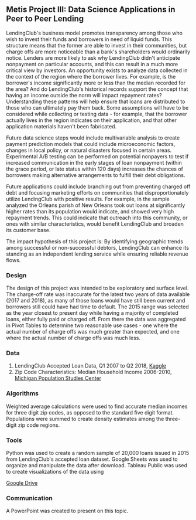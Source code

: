 ## Metis Project III: Data Science Applications in Peer to Peer Lending

LendingClub's business model promotes transparency among those who wish to invest their funds and borrowers in need of liquid funds. This structure means that the former are able to invest in their communities, but charge offs are more noticeable than a bank's shareholders would ordinarily notice. Lenders are more likely to ask why LendingClub didn't anticipate nonpayment on particular accounts, and this can result in a much more critical view by investors. An opportunity exists to analyze data collected in the context of the region where the borrower lives. For example, is the borrower's income significantly more or less than the median recorded for the area? And do LendingClub's historical records support the concept that having an income outside the norm will impact repayment rates? Understanding these patterns will help ensure that loans are distributed to those who can ultimately pay them back. Some assumptions will have to be considered while collecting or testing data - for example, that the borrower actually lives in the region indicates on their application, and that other application materials haven't been fabricated. 

Future data science steps would include multivariable analysis to create payment prediction models that could include microeconomic factors, changes in local policy, or natural disasters focused in certain areas. Experimental A/B testing can be performed on potential nonpayers to test if increased communication in the early stages of loan nonpayment (within the grace period, or late status within 120 days) increases the chances of borrowers making alternative arrangements to fulfill their debt obligations. 

Future applications could include branching out from preventing charged off debt and focusing marketing efforts on communities that disproportionately utilize LendingClub with positive results. For example, in the sample analyzed the Orleans parish of New Orleans took out loans at significantly higher rates than its population would indicate, and showed very high repayment trends. This could indicate that outreach into this community, or ones with similar characteristics, would benefit LendingClub and broaden its customer base. 

The impact hypothesis of this project is: By identifying geographic trends among successful or non-successful debtors, LendingClub can enhance its standing as an independent lending service while ensuring reliable revenue flows.

### Design

The design of this project was intended to be exploratory and surface level. The charge-off rate was inaccurate for the latest two years of data available (2017 and 2018), as many of those loans would have still been current and borrowers still could have had time to default. The 2015 range was selected as the year closest to present day while having a majority of completed loans, either fully paid or charged off. From there the data was aggregated in Pivot Tables to determine two reasonable use cases - one where the actual number of charge offs was much greater than expected, and one where the actual number of charge offs was much less.

### Data

1. LendingClub Accepted Loan Data, Q1 2007 to Q2 2018, [Kaggle](https://www.kaggle.com/wordsforthewise/lending-club)
2. Zip Code Characteristics: Median Household Income 2006-2010, [Michigan Population Studies Center](https://www.psc.isr.umich.edu/dis/census/Features/tract2zip/)

### Algorithms

Weighted average calculations were used to find accurate median incomes for three digit zip codes, as opposed to the standard five digit format. Populations were summed to create density estimates among the three-digit zip code regions. 


### Tools
Python was used to create a random sample of 20,000 loans issued in 2015 from LendingClub's accepted loan dataset. 
Google Sheets was used to organize and manipulate the data after download. Tableau Public was used to create visualizations of the data using 

[Google Drive](https://drive.google.com/drive/folders/1HmsVLN5KYqxKIZJHmSEU_p4LV_lUBu3P?usp=sharing)

### Communication

A PowerPoint was created to present on this topic.

